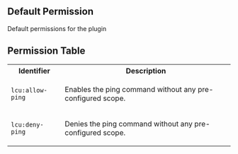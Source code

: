 ## Default Permission

Default permissions for the plugin


## Permission Table

<table>
<tr>
<th>Identifier</th>
<th>Description</th>
</tr>


<tr>
<td>

`lcu:allow-ping`

</td>
<td>

Enables the ping command without any pre-configured scope.

</td>
</tr>

<tr>
<td>

`lcu:deny-ping`

</td>
<td>

Denies the ping command without any pre-configured scope.

</td>
</tr>
</table>
